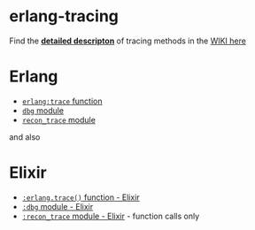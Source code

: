 # erlang-tracing
Find the
[**detailed descripton**](https://github.com/sunneach/erlang-tracing/wiki)
of tracing methods in the [WIKI here](https://github.com/sunneach/erlang-tracing/wiki)

Erlang
===

- [`erlang:trace`  function](https://github.com/sunneach/erlang-tracing/wiki/erlang-trace)
- [`dbg` module](https://github.com/sunneach/erlang-tracing/wiki/dbg-module)
- [`recon_trace` module](https://github.com/sunneach/erlang-tracing/wiki/recon_trace-module)

and also 

Elixir
===
- [`:erlang.trace()` function  - Elixir](https://github.com/sunneach/erlang-tracing/wiki/erlang-trace-Elixir)
- [`:dbg` module - Elixir](https://github.com/sunneach/erlang-tracing/wiki/dbg-module-Elixir)
- [`:recon_trace` module - Elixir](https://github.com/sunneach/erlang-tracing/wiki/recon_trace-module-Elixir) - function calls only
